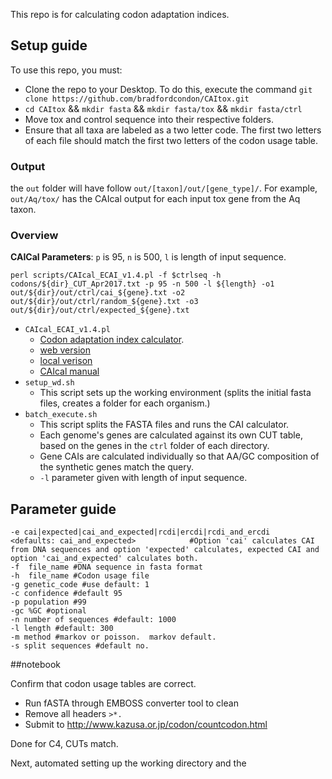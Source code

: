 
This repo is for calculating codon adaptation indices.

## Setup guide

To use this repo, you must:

* Clone the repo to your Desktop.  To do this, execute the command `git clone https://github.com/bradfordcondon/CAItox.git`
* `cd CAItox` && `mkdir fasta` && `mkdir fasta/tox` && `mkdir fasta/ctrl`
* Move tox and control sequence into their respective folders.
* Ensure that all taxa are labeled as a two letter code.  The first two letters of each file should match the first two letters of the codon usage table.


### Output

the `out` folder will have follow `out/[taxon]/out/[gene_type]/`.  For example, `out/Aq/tox/` has the CAIcal output for each input tox gene from the Aq taxon. 


### Overview

**CAICal Parameters**: `p` is 95, `n` is 500, `l` is length of input sequence.

`perl scripts/CAIcal_ECAI_v1.4.pl -f $ctrlseq -h codons/${dir}_CUT_Apr2017.txt -p 95 -n 500 -l ${length} -o1 out/${dir}/out/ctrl/cai_${gene}.txt -o2 out/${dir}/out/ctrl/random_${gene}.txt -o3 out/${dir}/out/ctrl/expected_${gene}.txt`


* `CAIcal_ECAI_v1.4.pl`
	- [Codon adaptation index calculator](https://www.ncbi.nlm.nih.gov/pmc/articles/PMC2553769/). 
	- [web version](http://genomes.urv.es/CAIcal/)
	- [local verison](http://genomes.urv.es/CAIcal/formulari.php)
	- [CAIcal manual](http://genomes.urv.es/CAIcal/tutorial.pdf)
* `setup_wd.sh`
	- This script sets up the working environment (splits the initial fasta files, creates a folder for each organism.)
* `batch_execute.sh`
	- This script splits the FASTA files and runs the CAI calculator.
	- Each genome's genes are calculated against its own CUT table, based on the genes in the `ctrl` folder of each directory.
	- Gene CAIs are calculated individually so that AA/GC composition of the synthetic genes match the query.
	- `-l` parameter given with length of input sequence.



## Parameter guide

```
-e cai|expected|cai_and_expected|rcdi|ercdi|rcdi_and_ercdi       <defaults: cai_and_expected>            #Option 'cai' calculates CAI from DNA sequences and option 'expected' calculates, expected CAI and option 'cai_and_expected' calculates both.
-f  file_name #DNA sequence in fasta format
-h  file_name #Codon usage file
-g genetic_code #use default: 1
-c confidence #default 95
-p population #99
-gc %GC #optional
-n number of sequences #default: 1000
-l length #default: 300
-m method #markov or poisson.  markov default.
-s split sequences #default no.

```


##notebook

Confirm that codon usage tables are correct.

* Run fASTA through EMBOSS converter tool to clean
* Remove all headers `>*.`
* Submit to http://www.kazusa.or.jp/codon/countcodon.html

Done for C4, CUTs match.

Next, automated setting up the working directory and the 
